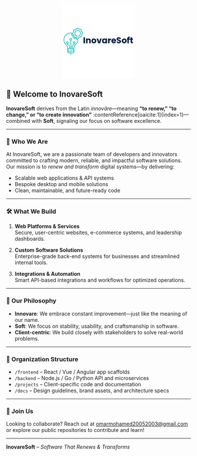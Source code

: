 <p align="center">
  <img src="images/logo.png" alt="InovareSoft Logo" width="200"/>
</p>

## 🚀 Welcome to InovareSoft

**InovareSoft** derives from the Latin *innovāre*—meaning **“to renew,” “to change,” or “to create innovation”** :contentReference[oaicite:1]{index=1}—combined with **Soft**, signaling our focus on software excellence.

---

### 🌟 Who We Are

At InovareSoft, we are a passionate team of developers and innovators committed to crafting modern, reliable, and impactful software solutions. Our mission is to *renew and transform* digital systems—by delivering:

- Scalable web applications & API systems  
- Bespoke desktop and mobile solutions  
- Clean, maintainable, and future-ready code

---

### 🛠 What We Build

1. **Web Platforms & Services**  
   Secure, user-centric websites, e-commerce systems, and leadership dashboards.

2. **Custom Software Solutions**  
   Enterprise-grade back-end systems for businesses and streamlined internal tools.

3. **Integrations & Automation**  
   Smart API-based integrations and workflows for optimized operations.

---

### 🧩 Our Philosophy

- **Innovare**: We embrace constant improvement—just like the meaning of our name.  
- **Soft**: We focus on stability, usability, and craftsmanship in software.  
- **Client-centric**: We build closely with stakeholders to solve real-world problems.  

---

### 📂 Organization Structure

- `/frontend` – React / Vue / Angular app scaffolds  
- `/backend` – Node.js / Go / Python API and microservices  
- `/projects` – Client-specific code and documentation  
- `/docs` – Design guidelines, brand assets, and architecture specs

---

### 🤝 Join Us

Looking to collaborate? Reach out at [omarmohamed20052003@gmail.com](mailto:omarmohamed20052003@gmail.com) or explore our public repositories to contribute and learn!

---

**InovareSoft** – *Software That Renews & Transforms*
